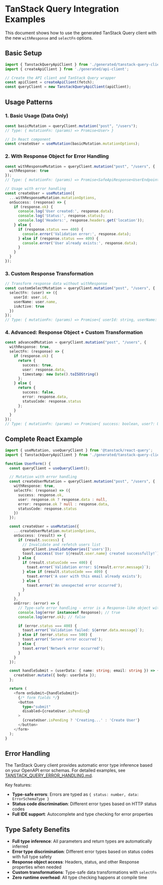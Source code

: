 # TanStack Query Integration Examples

This document shows how to use the generated TanStack Query client with the new `withResponse` and `selectFn` options.

## Basic Setup

```typescript
import { TanstackQueryApiClient } from './generated/tanstack-query-client';
import { createApiClient } from './generated/api-client';

// Create the API client and TanStack Query wrapper
const apiClient = createApiClient(fetch);
const queryClient = new TanstackQueryApiClient(apiClient);
```

## Usage Patterns

### 1. Basic Usage (Data Only)

```typescript
const basicMutation = queryClient.mutation("post", "/users");
// Type: { mutationFn: (params) => Promise<User> }

// In React component
const createUser = useMutation(basicMutation.mutationOptions);
```

### 2. With Response Object for Error Handling

```typescript
const withResponseMutation = queryClient.mutation("post", "/users", {
  withResponse: true
});
// Type: { mutationFn: (params) => Promise<SafeApiResponse<UserEndpoint>> }

// Usage with error handling
const createUser = useMutation({
  ...withResponseMutation.mutationOptions,
  onSuccess: (response) => {
    if (response.ok) {
      console.log('User created:', response.data);
      console.log('Status:', response.status);
      console.log('Headers:', response.headers.get('location'));
    } else {
      if (response.status === 400) {
        console.error('Validation error:', response.data);
      } else if (response.status === 409) {
        console.error('User already exists:', response.data);
      }
    }
  }
});
```

### 3. Custom Response Transformation

```typescript
// Transform response data without withResponse
const customSelectMutation = queryClient.mutation("post", "/users", {
  selectFn: (user) => ({
    userId: user.id,
    userName: user.name,
    isActive: true
  })
});
// Type: { mutationFn: (params) => Promise<{ userId: string, userName: string, isActive: boolean }> }
```

### 4. Advanced: Response Object + Custom Transformation

```typescript
const advancedMutation = queryClient.mutation("post", "/users", {
  withResponse: true,
  selectFn: (response) => {
    if (response.ok) {
      return {
        success: true,
        user: response.data,
        timestamp: new Date().toISOString()
      };
    } else {
      return {
        success: false,
        error: response.data,
        statusCode: response.status
      };
    }
  }
});
// Type: { mutationFn: (params) => Promise<{ success: boolean, user?: User, error?: ErrorType, statusCode?: number, timestamp?: string }> }
```

## Complete React Example

```typescript
import { useMutation, useQueryClient } from '@tanstack/react-query';
import { TanstackQueryApiClient } from './generated/tanstack-query-client';

function UserForm() {
  const queryClient = useQueryClient();

  // Mutation with error handling
  const createUserMutation = queryClient.mutation("post", "/users", {
    withResponse: true,
    selectFn: (response) => ({
      success: response.ok,
      user: response.ok ? response.data : null,
      error: response.ok ? null : response.data,
      statusCode: response.status
    })
  });

  const createUser = useMutation({
    ...createUserMutation.mutationOptions,
    onSuccess: (result) => {
      if (result.success) {
        // Invalidate and refetch users list
        queryClient.invalidateQueries(['users']);
        toast.success(`User ${result.user.name} created successfully!`);
      } else {
        if (result.statusCode === 400) {
          toast.error(`Validation error: ${result.error.message}`);
        } else if (result.statusCode === 409) {
          toast.error('A user with this email already exists');
        } else {
          toast.error('An unexpected error occurred');
        }
      }
    },
    onError: (error) => {
      // Type-safe error handling - error is a Response-like object with data property
      console.log(error instanceof Response); // true
      console.log(error.ok); // false

      if (error.status === 400) {
        toast.error(`Validation failed: ${error.data.message}`);
      } else if (error.status === 500) {
        toast.error('Server error occurred');
      } else {
        toast.error('Network error occurred');
      }
    }
  });

  const handleSubmit = (userData: { name: string; email: string }) => {
    createUser.mutate({ body: userData });
  };

  return (
    <form onSubmit={handleSubmit}>
      {/* form fields */}
      <button
        type="submit"
        disabled={createUser.isPending}
      >
        {createUser.isPending ? 'Creating...' : 'Create User'}
      </button>
    </form>
  );
}
```

## Error Handling

The TanStack Query client provides automatic error type inference based on your OpenAPI error schemas. For detailed examples, see [TANSTACK_QUERY_ERROR_HANDLING.md](./TANSTACK_QUERY_ERROR_HANDLING.md).

Key features:
- **Type-safe errors**: Errors are typed as `{ status: number, data: ErrorSchemaType }`
- **Status code discrimination**: Different error types based on HTTP status codes
- **Full IDE support**: Autocomplete and type checking for error properties

## Type Safety Benefits

- **Full type inference**: All parameters and return types are automatically inferred
- **Error type discrimination**: Different error types based on status codes with full type safety
- **Response object access**: Headers, status, and other Response properties when needed
- **Custom transformations**: Type-safe data transformations with `selectFn`
- **Zero runtime overhead**: All type checking happens at compile time
